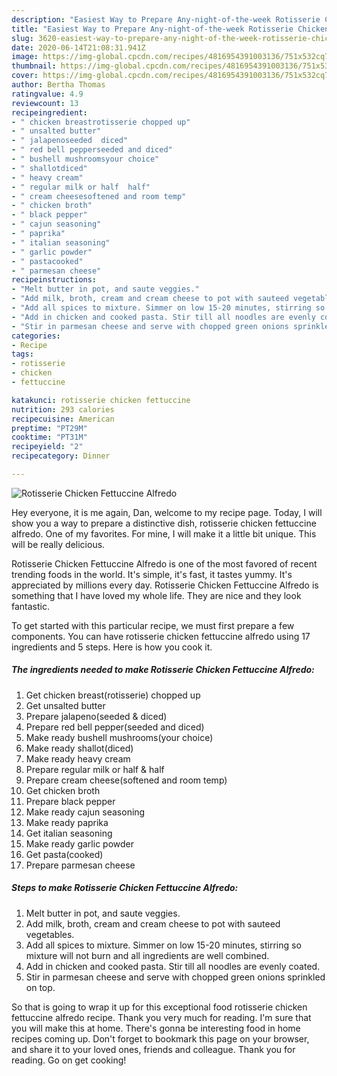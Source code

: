 ```yaml
---
description: "Easiest Way to Prepare Any-night-of-the-week Rotisserie Chicken Fettuccine Alfredo"
title: "Easiest Way to Prepare Any-night-of-the-week Rotisserie Chicken Fettuccine Alfredo"
slug: 3620-easiest-way-to-prepare-any-night-of-the-week-rotisserie-chicken-fettuccine-alfredo
date: 2020-06-14T21:08:31.941Z
image: https://img-global.cpcdn.com/recipes/4816954391003136/751x532cq70/rotisserie-chicken-fettuccine-alfredo-recipe-main-photo.jpg
thumbnail: https://img-global.cpcdn.com/recipes/4816954391003136/751x532cq70/rotisserie-chicken-fettuccine-alfredo-recipe-main-photo.jpg
cover: https://img-global.cpcdn.com/recipes/4816954391003136/751x532cq70/rotisserie-chicken-fettuccine-alfredo-recipe-main-photo.jpg
author: Bertha Thomas
ratingvalue: 4.9
reviewcount: 13
recipeingredient:
- " chicken breastrotisserie chopped up"
- " unsalted butter"
- " jalapenoseeded  diced"
- " red bell pepperseeded and diced"
- " bushell mushroomsyour choice"
- " shallotdiced"
- " heavy cream"
- " regular milk or half  half"
- " cream cheesesoftened and room temp"
- " chicken broth"
- " black pepper"
- " cajun seasoning"
- " paprika"
- " italian seasoning"
- " garlic powder"
- " pastacooked"
- " parmesan cheese"
recipeinstructions:
- "Melt butter in pot, and saute veggies."
- "Add milk, broth, cream and cream cheese to pot with sauteed vegetables."
- "Add all spices to mixture. Simmer on low 15-20 minutes, stirring so mixture will not burn and all ingredients are well combined."
- "Add in chicken and cooked pasta. Stir till all noodles are evenly coated."
- "Stir in parmesan cheese and serve with chopped green onions sprinkled on top."
categories:
- Recipe
tags:
- rotisserie
- chicken
- fettuccine

katakunci: rotisserie chicken fettuccine 
nutrition: 293 calories
recipecuisine: American
preptime: "PT29M"
cooktime: "PT31M"
recipeyield: "2"
recipecategory: Dinner

---
```



![Rotisserie Chicken Fettuccine Alfredo](https://img-global.cpcdn.com/recipes/4816954391003136/751x532cq70/rotisserie-chicken-fettuccine-alfredo-recipe-main-photo.jpg)

Hey everyone, it is me again, Dan, welcome to my recipe page. Today, I will show you a way to prepare a distinctive dish, rotisserie chicken fettuccine alfredo. One of my favorites. For mine, I will make it a little bit unique. This will be really delicious.



Rotisserie Chicken Fettuccine Alfredo is one of the most favored of recent trending foods in the world. It's simple, it's fast, it tastes yummy. It's appreciated by millions every day. Rotisserie Chicken Fettuccine Alfredo is something that I have loved my whole life. They are nice and they look fantastic.


To get started with this particular recipe, we must first prepare a few components. You can have rotisserie chicken fettuccine alfredo using 17 ingredients and 5 steps. Here is how you cook it.

<!--inarticleads1-->

##### The ingredients needed to make Rotisserie Chicken Fettuccine Alfredo:

1. Get  chicken breast(rotisserie) chopped up
1. Get  unsalted butter
1. Prepare  jalapeno(seeded &amp; diced)
1. Prepare  red bell pepper(seeded and diced)
1. Make ready  bushell mushrooms(your choice)
1. Make ready  shallot(diced)
1. Make ready  heavy cream
1. Prepare  regular milk or half &amp; half
1. Prepare  cream cheese(softened and room temp)
1. Get  chicken broth
1. Prepare  black pepper
1. Make ready  cajun seasoning
1. Make ready  paprika
1. Get  italian seasoning
1. Make ready  garlic powder
1. Get  pasta(cooked)
1. Prepare  parmesan cheese




<!--inarticleads2-->

##### Steps to make Rotisserie Chicken Fettuccine Alfredo:

1. Melt butter in pot, and saute veggies.
1. Add milk, broth, cream and cream cheese to pot with sauteed vegetables.
1. Add all spices to mixture. Simmer on low 15-20 minutes, stirring so mixture will not burn and all ingredients are well combined.
1. Add in chicken and cooked pasta. Stir till all noodles are evenly coated.
1. Stir in parmesan cheese and serve with chopped green onions sprinkled on top.




So that is going to wrap it up for this exceptional food rotisserie chicken fettuccine alfredo recipe. Thank you very much for reading. I'm sure that you will make this at home. There's gonna be interesting food in home recipes coming up. Don't forget to bookmark this page on your browser, and share it to your loved ones, friends and colleague. Thank you for reading. Go on get cooking!
